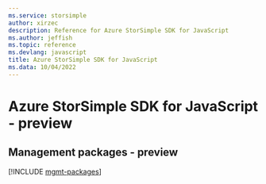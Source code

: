 ```yaml
---
ms.service: storsimple
author: xirzec
description: Reference for Azure StorSimple SDK for JavaScript
ms.author: jeffish
ms.topic: reference
ms.devlang: javascript
title: Azure StorSimple SDK for JavaScript
ms.data: 10/04/2022
---
```

# Azure StorSimple SDK for JavaScript - preview

## Management packages - preview
[!INCLUDE [mgmt-packages](storsimple-mgmt-index.md)]
